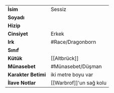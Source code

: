 |  |  |
  |---|---|
  | **İsim** | Sessiz|
  | **Soyadı** | |
  | **Hizip** | |
  | **Cinsiyet** | Erkek|
  | **Irk** | #Race/Dragonborn|
  | **Sınıf** | |
  | **Kütük** | [[Altbrück]]|
  | **Münasebet** | #Münasebet/Düşman|
  | **Karakter Betimi** | iki metre boyu var|
  | **İlave Notlar** | [[Warbrof]]'un sağ kolu|
  